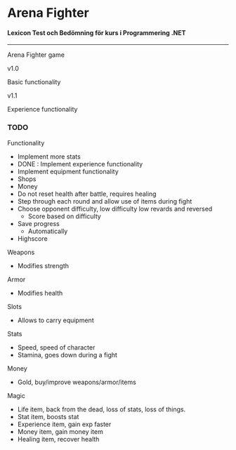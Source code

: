 ﻿# Arena Fighter
#### Lexicon Test och Bedömning för kurs i Programmering .NET
---
Arena Fighter game

v1.0

Basic functionality

v1.1

Experience functionality


### TODO
Functionality
* Implement more stats
* DONE : Implement experience functionality
* Implement equipment functionality
* Shops
* Money
* Do not reset health after battle, requires healing
* Step through each round and allow use of items during fight
* Choose opponent difficulty, low difficulty low revards and reversed
    * Score based on difficulty
* Save progress
    * Automatically
* Highscore

Weapons
* Modifies strength

Armor
* Modifies health

Slots
* Allows to carry equipment

Stats
* Speed, speed of character
* Stamina, goes down during a fight

Money
* Gold, buy/improve weapons/armor/items

Magic
* Life item, back from the dead, loss of stats, loss of things.
* Stat item, boosts stat
* Experience item, gain exp faster
* Money item, gain money item
* Healing item, recover health

